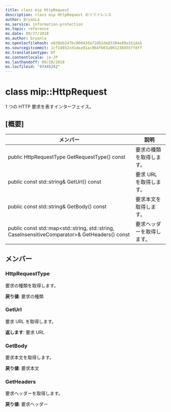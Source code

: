 ```yaml
---
title: class mip HttpRequest
description: class mip HttpRequest のリファレンス
author: BryanLa
ms.service: information-protection
ms.topic: reference
ms.date: 09/27/2018
ms.author: bryanla
ms.openlocfilehash: e838eb247bc00d43da72db1de03304e89a1b1da5
ms.sourcegitcommit: 1cf14852cd14ea91ac964fb03a901238455ffdff
ms.translationtype: HT
ms.contentlocale: ja-JP
ms.lasthandoff: 09/28/2018
ms.locfileid: "47445242"
---
```

# <a name="class-miphttprequest"></a>class mip::HttpRequest 
1 つの HTTP 要求を表すインターフェイス。
  
## <a name="summary"></a>[概要]
 メンバー                        | 説明                                
--------------------------------|---------------------------------------------
 public HttpRequestType GetRequestType() const  |  要求の種類を取得します。
 public const std::string& GetUrl() const  |  要求 URL を取得します。
 public const std::string& GetBody() const  |  要求本文を取得します。
public const std::map<std::string, std::string, CaseInsensitiveComparator>& GetHeaders() const  |  要求ヘッダーを取得します。
  
## <a name="members"></a>メンバー
  
### <a name="httprequesttype"></a>HttpRequestType
要求の種類を取得します。

  
**戻り値**: 要求の種類
  
### <a name="geturl"></a>GetUrl
要求 URL を取得します。

  
**返します**: 要求 URL
  
### <a name="getbody"></a>GetBody
要求本文を取得します。

  
**戻り値**: 要求本文
  
### <a name="getheaders"></a>GetHeaders
要求ヘッダーを取得します。

  
**戻り値**: 要求ヘッダー